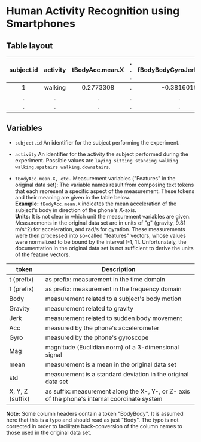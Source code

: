 # Human Activity Recognition using Smartphones

## Table layout

| subject.id    | activity  | tBodyAcc.mean.X   | . . . | fBodyBodyGyroJerkMag.std |
|:---:          |:---:      |:---:              |:---:  |:---: |
| 1             | walking   | 0.2773308         | .     | -0.3816019 |
| .             | .         | .                 | .     | . |
| .             | .         | .                 | .     | . |


## Variables

* `subject.id` An identifier for the subject performing the experiment.

* `activity` An identifier for the activity the subject performed during the experiment. Possible values are `laying sitting standing walking walking.upstairs walking.downstairs`.

* `tBodyAcc.mean.X, etc.` Measurement variables ("Features" in the original data set): The variable names result from composing text tokens that each represent a specific aspect of the measurement.
These tokens and their meaning are given in the table below.
<br>**Example:** `tBodyAcc.mean.X` indicates the mean acceleration of the subject's body in direction of the phone's X-axis.
<br>**Units:** It is not clear in which unit the measurement variables are given.
Measurements in the original data set are in units of "g" (gravity, 9.81 m/s^2) for acceleration, and rad/s for gyration.
These measurements were then processed into so-called "features" vectors, whose values were normalized to be bound by the interval [-1, 1].
Unfortunately, the documentation in the original data set is not sufficient to derive the units of the feature vectors.


| token     | Description |
|---        |--- |
| t (prefix)| as prefix: measurement in the time domain |
| f (prefix)| as prefix: measurement in the frequency domain |
| Body      | measurement related to a subject's body motion |
| Gravity   | measurement related to gravity |
| Jerk      | measurement related to sudden body movement |
| Acc       | measured by the phone's accelerometer |
| Gyro      | measured by the phone's gyroscope |
| Mag       | magnitude (Euclidian norm) of a 3-dimensional signal |
| mean      | measurement is a mean in the original data set |
| std       | measurement is a standard deviation in the original data set |
| X, Y, Z (suffix)   | as suffix: measurement along the X-, Y-, or Z- axis of the phone's internal coordinate system |

**Note:** Some column headers contain a token "BodyBody". It is assumed here that this is a typo and should read as just "Body". The typo is not corrected in order to facilitate back-conversion of the column names to those used in the original data set.


